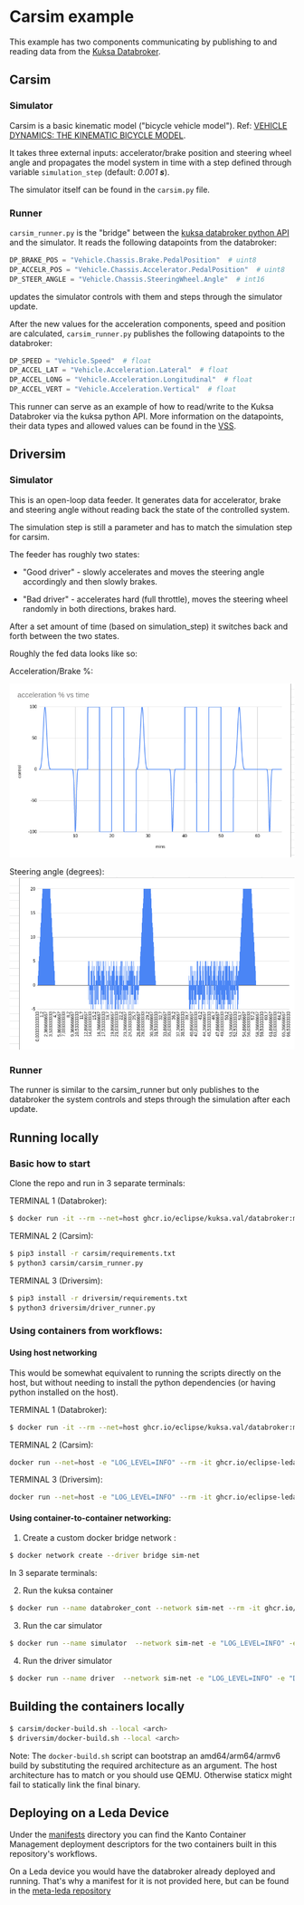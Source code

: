 # Carsim example

This example has two components communicating by publishing to and reading data from the [Kuksa Databroker](https://github.com/eclipse/kuksa.val/tree/master/kuksa_databroker).

## Carsim

### Simulator

Carsim is a basic kinematic model ("bicycle vehicle model"). Ref: [VEHICLE DYNAMICS: THE KINEMATIC BICYCLE MODEL](https://thef1clan.com/2020/09/21/vehicle-dynamics-the-kinematic-bicycle-model/).

It takes three external inputs: accelerator/brake position and steering wheel angle and propagates the model system in time with a step defined through variable `simulation_step` (default: _0.001 **s**_).

The simulator itself can be found in the `carsim.py` file.

### Runner

`carsim_runner.py` is the "bridge" between the [kuksa databroker python API](https://pypi.org/project/kuksa-client/) and the simulator. It reads the following datapoints from the databroker:

```python
DP_BRAKE_POS = "Vehicle.Chassis.Brake.PedalPosition"  # uint8
DP_ACCELR_POS = "Vehicle.Chassis.Accelerator.PedalPosition"  # uint8
DP_STEER_ANGLE = "Vehicle.Chassis.SteeringWheel.Angle"  # int16
```

updates the simulator controls with them and steps through the simulator update.

After the new values for the acceleration components, speed and position are calculated, `carsim_runner.py` publishes the following datapoints to the databroker:

```python
DP_SPEED = "Vehicle.Speed"  # float
DP_ACCEL_LAT = "Vehicle.Acceleration.Lateral"  # float
DP_ACCEL_LONG = "Vehicle.Acceleration.Longitudinal"  # float
DP_ACCEL_VERT = "Vehicle.Acceleration.Vertical"  # float
```

This runner can serve as an example of how to read/write to the Kuksa Databroker via the kuksa python API. More information on the datapoints, their data types and allowed values can be found in the [VSS](https://digitalauto.netlify.app/model/J1zHH8k08FsgerR62SI4/cvi).

## Driversim

### Simulator

This is an open-loop data feeder. It generates data for accelerator, brake and steering angle without reading back the state of the controlled system.

The simulation step is still a parameter and has to match the simulation step for carsim.

The feeder has roughly two states:
- "Good driver" - slowly accelerates and moves the steering angle accordingly and then slowly brakes.

- "Bad driver" - accelerates hard (full throttle), moves the steering wheel randomly in both directions, brakes hard.

After a set amount of time (based on simulation_step) it switches back and forth between the two states.

Roughly the fed data looks like so:

Acceleration/Brake %:

![Acceleration](driversim/data_plots/driversim_acceleration_brake.png)


Steering angle (degrees):
![Steering angle](driversim/data_plots/driversim_steer_angle.png)



### Runner

The runner is similar to the carsim_runner but only publishes to the databroker the system controls and steps through the simulation after each update.

## Running locally

### Basic how to start

Clone the repo and run in 3 separate terminals:

TERMINAL 1 (Databroker): 

```bash
$ docker run -it --rm --net=host ghcr.io/eclipse/kuksa.val/databroker:master
```

TERMINAL 2 (Carsim): 

```bash
$ pip3 install -r carsim/requirements.txt 
$ python3 carsim/carsim_runner.py
```

TERMINAL 3 (Driversim): 

```bash
$ pip3 install -r driversim/requirements.txt 
$ python3 driversim/driver_runner.py
```

### Using containers from workflows:

#### Using host networking

This would be somewhat equivalent to running the scripts directly on the host, but without needing to 
install the python dependencies (or having python installed on the host).



TERMINAL 1 (Databroker): 

```bash
$ docker run -it --rm --net=host ghcr.io/eclipse/kuksa.val/databroker:master
```

TERMINAL 2 (Carsim): 

```bash
docker run --net=host -e "LOG_LEVEL=INFO" --rm -it ghcr.io/eclipse-leda/leda-example-carsim:main
```

TERMINAL 3 (Driversim): 

```bash
docker run --net=host -e "LOG_LEVEL=INFO" --rm -it ghcr.io/eclipse-leda/leda-example-driversim:main
```


#### Using container-to-container networking:

1) Create a custom docker bridge network :

```bash
$ docker network create --driver bridge sim-net
```

In 3 separate terminals:


2) Run the kuksa container

```bash
$ docker run --name databroker_cont --network sim-net --rm -it ghcr.io/eclipse/kuksa.val/databroker:master
```

3) Run the car simulator

```bash
$ docker run --name simulator  --network sim-net -e "LOG_LEVEL=INFO" -e "DATABROKER_ADDRESS=databroker_cont:55555" --rm -it ghcr.io/eclipse-leda/leda-example-carsim:main
```

4) Run the driver simulator 

```bash
$ docker run --name driver  --network sim-net -e "LOG_LEVEL=INFO" -e "DATABROKER_ADDRESS=databroker_cont:55555" --rm -it ghcr.io/eclipse-leda/leda-example-driversim:main
```

## Building the containers locally

```bash
$ carsim/docker-build.sh --local <arch>
$ driversim/docker-build.sh --local <arch>
```

Note: The `docker-build.sh` script can bootstrap an amd64/arm64/armv6 build by substituting the required architecture as an argument. The host architecture has to match <arch> or you should use QEMU. Otherwise staticx might fail to statically link the final binary.


## Deploying on a Leda Device

Under the [manifests](manifests/) directory you can find the Kanto Container Management deployment descriptors for the two containers built in this repository's workflows.

On a Leda device you would have the databroker already deployed and running. That's why a manifest for it is not provided here, but can be found in the [meta-leda repository](https://github.com/SoftwareDefinedVehicle/meta-leda-fork/blob/main/meta-leda-components/recipes-sdv/eclipse-leda/kanto-containers/core/databroker.json)


